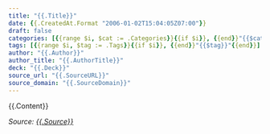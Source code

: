 ```yaml
---
title: "{{.Title}}"
date: {{.CreatedAt.Format "2006-01-02T15:04:05Z07:00"}}
draft: false
categories: [{{range $i, $cat := .Categories}}{{if $i}}, {{end}}"{{$cat}}"{{end}}]
tags: [{{range $i, $tag := .Tags}}{{if $i}}, {{end}}"{{$tag}}"{{end}}]
author: "{{.Author}}"
author_title: "{{.AuthorTitle}}"
deck: "{{.Deck}}"
source_url: "{{.SourceURL}}"
source_domain: "{{.SourceDomain}}"
---
```


{{.Content}}

*Source: [{{.Source}}]({{.SourceURL}})*